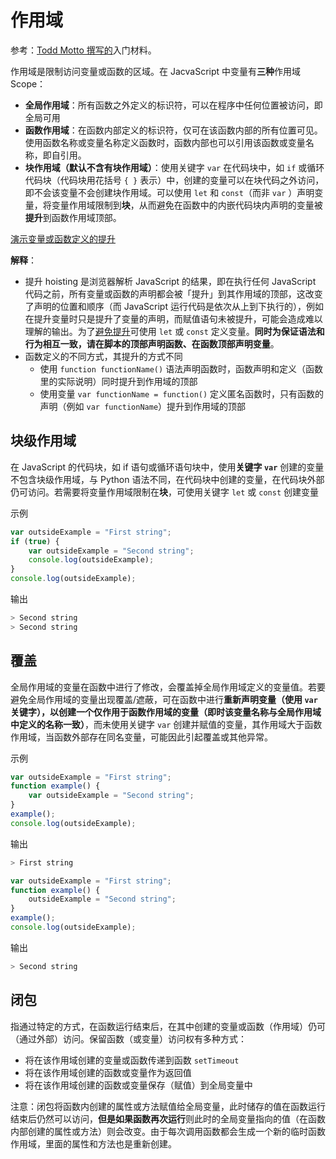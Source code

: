# 作用域
参考：[Todd Motto 撰写的](http://toddmotto.com/everything-you-wanted-to-know-about-javascript-scope/)入门材料。

作用域是限制访问变量或函数的区域。在 JacvaScript 中变量有**三种**作用域 Scope：
* **全局作用域**：所有函数之外定义的标识符，可以在程序中任何位置被访问，即全局可用
* **函数作用域**：在函数内部定义的标识符，仅可在该函数内部的所有位置可见。使用函数名称或变量名称定义函数时，函数内部也可以引用该函数或变量名称，即自引用。
* **块作用域（默认不含有块作用域）**：使用关键字 `var` 在代码块中，如 `if` 或循环代码块（代码块用花括号 `{ }` 表示）中，创建的变量可以在块代码之外访问，即不会该变量不会创建块作用域。可以使用 `let` 和 `const`（而非 `var` ）声明变量，将变量作用域限制到**块**，从而避免在函数中的内嵌代码块内声明的变量被**提升**到函数作用域顶部。

[演示变量或函数定义的提升](_v_attachments/20191208160740121_30015/znkyiX50Ehk.mp4)

**解释**：
* 提升 hoisting 是浏览器解析 JavaScript 的结果，即在执行任何 JavaScript 代码之前，所有变量或函数的声明都会被「提升」到其作用域的顶部，这改变了声明的位置和顺序（而 JavaScript 运行代码是依次从上到下执行的），例如在提升变量时只是提升了变量的声明，而赋值语句未被提升，可能会造成难以理解的输出。为了[避免提升](D:/Front_end/JavaScript/变量.md)可使用 `let` 或 `const` 定义变量。**同时为保证语法和行为相互一致，请在脚本的顶部声明函数、在函数顶部声明变量**。
* 函数定义的不同方式，其提升的方式不同
    * 使用 `function functionName()` 语法声明函数时，函数声明和定义（函数里的实际说明）同时提升到作用域的顶部
    * 使用变量 `var functionName = function()` 定义匿名函数时，只有函数的声明（例如 `var functionName`）提升到作用域的顶部

## 块级作用域
在 JavaScript 的代码块，如 if 语句或循环语句块中，使用**关键字 `var`** 创建的变量不包含块级作用域，与 Python 语法不同，在代码块中创建的变量，在代码块外部仍可访问。若需要将变量作用域限制在**块**，可使用关键字 `let` 或 `const` 创建变量

示例
```js
var outsideExample = "First string";
if (true) {
    var outsideExample = "Second string";
    console.log(outsideExample);
}
console.log(outsideExample);
```
输出
```js
> Second string
> Second string
```

## 覆盖
全局作用域的变量在函数中进行了修改，会覆盖掉全局作用域定义的变量值。若要避免全局作用域的变量出现覆盖/遮蔽，可在函数中进行**重新声明变量（使用 `var` 关键字），以创建一个仅作用于函数作用域的变量（即时该变量名称与全局作用域中定义的名称一致）**，而未使用关键字 `var` 创建并赋值的变量，其作用域大于函数作用域，当函数外部存在同名变量，可能因此引起覆盖或其他异常。

示例
```js
var outsideExample = "First string";
function example() {
    var outsideExample = "Second string";
}
example();
console.log(outsideExample);
```
输出
```js
> First string
```

```js
var outsideExample = "First string";
function example() {
    outsideExample = "Second string";
}
example();
console.log(outsideExample);
```
输出
```js
> Second string
```

## 闭包
指通过特定的方式，在函数运行结束后，在其中创建的变量或函数（作用域）仍可（通过外部）访问。保留函数（或变量）访问权有多种方式：
* 将在该作用域创建的变量或函数传递到函数 `setTimeout`
* 将在该作用域创建的函数或变量作为返回值
* 将在该作用域创建的函数或变量保存（赋值）到全局变量中

注意：闭包将函数内创建的属性或方法赋值给全局变量，此时储存的值在函数运行结束后仍然可以访问，**但是如果函数再次运行**则此时的全局变量指向的值（在函数内部创建的属性或方法）则会改变。由于每次调用函数都会生成一个新的临时函数作用域，里面的属性和方法也是重新创建。